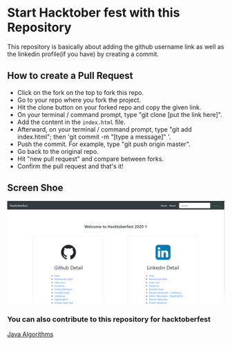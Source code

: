 # Start Hacktober fest with this Repository

This repository is basically about adding the github username link as well as the linkedin profile(if you have) by creating a commit.


## How to create a Pull Request

* Click on the fork on the top to fork this repo.
* Go to your repo where you fork the project.
* Hit the clone button on your forked repo and copy the given link.
* On your terminal / command prompt, type "git clone [put the link here]".
* Add the content in the `index.html` file.
* Afterward, on your terminal / command prompt, type "git add index.html"; then 'git commit -m "[type a message]" '.
* Push the commit. For example, type "git push origin master".
* Go back to the original repo.
* Hit "new pull request" and compare between forks.
* Confirm the pull request and that's it!


## Screen Shoe
<img src="/ss.png" alt="">



### You can also contribute to this repository for hacktoberfest

[Java Algorithms](https://github.com/anku580/Java-Algorithms/issues)

